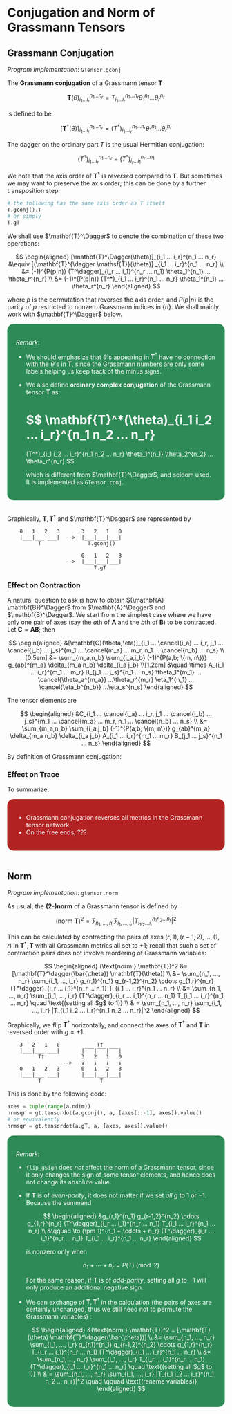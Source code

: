 <style>
    .remark {
        border-radius: 15px;
        padding: 20px;
        background-color: SeaGreen;
        color: White;
    }
    .result {
        border-radius: 15px;
        padding: 20px;
        background-color: FireBrick;
        color: White;
    }
</style>

# Conjugation and Norm of Grassmann Tensors

## Grassmann Conjugation

*Program implementation*: `GTensor.gconj`

The **Grassmann conjugation** of a Grassmann tensor $\mathbf{T}$

$$
\mathbf{T}(\theta)_{i_1 ... i_r}^{n_1 ... n_r} 
= T_{i_1 ... i_r}^{n_1 ... n_r} 
\theta_1^{n_1} ... \theta_r^{n_r}
$$

is defined to be 

$$
[\mathbf{T}^\dagger(\theta)]_{i_1 ... i_r}^{n_1 ... n_r} 
= (T^\dagger)_{i_1 ... i_r}^{n_1 ... n_r} 
\theta_1^{n_1} ... \theta_r^{n_r}
$$

The dagger on the ordinary part $T$ is the usual Hermitian conjugation:

$$
(T^\dagger)_{i_1 ... i_r}^{n_1 ... n_r} 
\equiv (T^*)_{i_r ... i_1}^{n_r ... n_1}
$$

We note that the axis order of $\mathbf{T}^\dagger$ is *reversed* compared to $\mathbf{T}$. But sometimes we may want to preserve the axis order; this can be done by a further transposition step:

```python
# the following has the same axis order as T itself
T.gconj().T
# or simply
T.gT
```

We shall use $\mathbf{T}^\Dagger$ to denote the combination of these two operations:

$$
\begin{aligned}
    [\mathbf{T}^\Dagger(\theta)]_{i_1 ... i_r}^{n_1 ... n_r} 
    &\equiv [(\mathbf{T}^{\dagger \mathsf{T}}(\theta)]
    _{i_1 ... i_r}^{n_1 ... n_r} 
    \\
    &= (-1)^{P(p|n)} (T^\dagger)_{i_r ... i_1}^{n_r ... n_1}
    \theta_1^{n_1} ... \theta_r^{n_r}
    \\
    &= (-1)^{P(p|n)} (T^*)_{i_1 ... i_r}^{n_1 ... n_r}
    \theta_1^{n_1} ... \theta_r^{n_r}
\end{aligned}
$$

where $p$ is the permutation that reverses the axis order, and $P(p|n)$ is the parity of $p$ restricted to nonzero Grassmann indices in $\{n\}$. We shall mainly work with $\mathbf{T}^\Dagger$ below. 

<div class="remark">

*Remark*: 

- We should emphasize that $\theta$'s appearing in $\mathbf{T}^\dagger$ have no connection with the $\theta$'s in $\mathbf{T}$, since the Grassmann numbers are only some labels helping us keep track of the minus signs. 

- We also define **ordinary complex conjugation** of the Grassmann tensor $\mathbf{T}$ as:

    $$
    \mathbf{T}^*(\theta)_{i_1 i_2 ... i_r}^{n_1 n_2 ... n_r} 
    = 
    (T^*)_{i_1 i_2 ... i_r}^{n_1 n_2 ... n_r}
    \theta_1^{n_1} \theta_2^{n_2} ... \theta_r^{n_r}
    $$

    which is different from $\mathbf{T}^\Dagger$, and seldom used. It is implemented as `GTensor.conj`.

</div><br>

Graphically, $\mathbf{T}, \mathbf{T}^\dagger$ and $\mathbf{T}^\Dagger$ are represented by
    
```
    0   1   2   3       3   2   1   0
    |___|___|___|  -->  |___|___|___|
          T               T.gconj()

                        0   1   2   3
                   -->  |___|___|___|
                            T.gT
```

### Effect on Contraction

A natural question to ask is how to obtain $(\mathbf{A} \mathbf{B})^\Dagger$ from $\mathbf{A}^\Dagger$ and $\mathbf{B}^\Dagger$. We start from the simplest case where we have only one pair of axes (say the $a$th of $\mathbf{A}$ and the $b$th of $\mathbf{B}$) to be contracted. Let $\mathbf{C} = \mathbf{AB}$; then

$$
\begin{aligned}
    &[\mathbf{C}(\theta,\eta)]_{i_1 ... \cancel{i_a} ... i_r, j_1 ... \cancel{j_b} ... j_s}^{m_1 ... \cancel{m_a} ... m_r, n_1 ... \cancel{n_b} ... n_s} 
    \\[0.5em]
    &= \sum_{m_a,n_b} \sum_{i_a,j_b} (-1)^{P(a,b; \{m, n\})} g_{ab}^{m_a}
    \delta_{m_a n_b} \delta_{i_a j_b}
    \\[1.2em] &\quad \times
    A_{i_1 ... i_r}^{m_1 ... m_r} 
    B_{j_1 ... j_s}^{n_1 ... n_s} 
    \theta_1^{m_1} ... \cancel{\theta_a^{m_a}} ...\theta_r^{m_r} 
    \eta_1^{n_1} ... \cancel{\eta_b^{n_b}} ...\eta_s^{n_s}
\end{aligned}
$$

The tensor elements are

$$
\begin{aligned}
    &C_{i_1 ... \cancel{i_a} ... i_r, j_1 ... \cancel{j_b} ... j_s}^{m_1 ... \cancel{m_a} ... m_r, n_1 ... \cancel{n_b} ... n_s} 
    \\
    &= \sum_{m_a,n_b} \sum_{i_a,j_b} (-1)^{P(a,b; \{m, n\})} g_{ab}^{m_a}
    \delta_{m_a n_b} \delta_{i_a j_b}
    A_{i_1 ... i_r}^{m_1 ... m_r} 
    B_{j_1 ... j_s}^{n_1 ... n_s} 
\end{aligned}
$$

By definition of Grassmann conjugation:

### Effect on Trace

To summarize:

<div class="result">

- Grassmann conjugation reverses all metrics in the Grassmann tensor network.
- On the free ends, ???

</div><br>

## Norm

*Program implementation*: `gtensor.norm` 

As usual, the **(2-)norm** of a Grassmann tensor is defined by

$$
(\text{norm }\mathbf{T})^2
= \sum_{n_1, ..., n_r} \sum_{i_1, ..., i_r} 
|T_{i_1 i_2 ... i_r}^{n_1 n_2 ... n_r}|^2
$$

This can be calculated by contracting the pairs of axes $(r,1), (r-1,2), ..., (1,r)$ in $\mathbf{T}^\dagger, \mathbf{T}$ with all Grassmann metrics all set to $+1$; recall that such a set of contraction pairs does not involve reordering of Grassmann variables:

$$
\begin{aligned}
    (\text{norm } \mathbf{T})^2
    &= [\mathbf{T}^\dagger(\bar{\theta}) \mathbf{T}(\theta)]
    \\
    &= \sum_{n_1, ..., n_r} \sum_{i_1, ..., i_r}
    g_{r,1}^{n_1} g_{r-1,2}^{n_2} \cdots g_{1,r}^{n_r}
    (T^\dagger)_{i_r ... i_1}^{n_r ... n_1} 
    T_{i_1 ... i_r}^{n_1 ... n_r} 
    \\
    &= \sum_{n_1, ..., n_r} \sum_{i_1, ..., i_r}
    (T^\dagger)_{i_r ... i_1}^{n_r ... n_1} 
    T_{i_1 ... i_r}^{n_1 ... n_r} 
    \quad \text{(setting all $g$ to 1)}
    \\ & =
    \sum_{n_1, ..., n_r} \sum_{i_1, ..., i_r} 
    |T_{i_1 i_2 ... i_r}^{n_1 n_2 ... n_r}|^2
\end{aligned}
$$

Graphically, we flip $\mathbf{T}^\dagger$ horizontally, and connect the axes of $\mathbf{T}^\dagger$ and $\mathbf{T}$ in reversed order with $g = +1$:

```
    3   2   1   0            T†
    |___|___|___|       |‾‾‾|‾‾‾|‾‾‾|
          T†            3   2   1   0
                  -->   ↓   ↓   ↓   ↓
    0   1   2   3       0   1   2   3
    |___|___|___|       |___|___|___|
          T                   T
```

This is done by the following code:

```python
axes = tuple(range(a.ndim))
nrmsqr = gt.tensordot(a.gconj(), a, [axes[::-1], axes]).value()
# or equivalently
nrmsqr = gt.tensordot(a.gT, a, [axes, axes]).value()
```

<div class="remark">

*Remark*: 

- `flip_gSign` does *not* affect the norm of a Grassmann tensor, since it only changes the sign of some tensor elements, and hence does not change its absolute value.

- If $\mathbf{T}$ is of *even-parity*, it does not matter if we set *all* $g$ to $1$ or $-1$. Because the summand

    $$
    \begin{aligned}
        &g_{r,1}^{n_1} g_{r-1,2}^{n_2} \cdots g_{1,r}^{n_r}
        (T^\dagger)_{i_r ... i_1}^{n_r ... n_1} 
        T_{i_1 ... i_r}^{n_1 ... n_r} 
        \\ &\qquad
        \to
        (\pm 1)^{n_1 + \cdots + n_r}
        (T^\dagger)_{i_r ... i_1}^{n_r ... n_1} 
        T_{i_1 ... i_r}^{n_1 ... n_r} 
    \end{aligned}
    $$

    is nonzero only when

    $$
    n_1 + \cdots + n_r = P(T) \pmod{2}
    $$

    For the same reason, if $\mathbf{T}$ is of *odd-parity*, setting all $g$ to $-1$ will only produce an additional negative sign. 

- We can exchange of $\mathbf{T}, \mathbf{T}^\dagger$ in the calculation (the pairs of axes are certainly unchanged, thus we still need not to permute the Grassmann variables) :
    
    $$
    \begin{aligned}
        &(\text{norm } \mathbf{T})^2
        = [\mathbf{T}(\theta) \mathbf{T}^\dagger(\bar{\theta})]
        \\
        &= \sum_{n_1, ..., n_r} \sum_{i_1, ..., i_r}
        g_{r,1}^{n_1} g_{r-1,2}^{n_2} \cdots g_{1,r}^{n_r}
        T_{i_r ... i_1}^{n_r ... n_1} 
        (T^\dagger)_{i_1 ... i_r}^{n_1 ... n_r} 
        \\
        &= \sum_{n_1, ..., n_r} \sum_{i_1, ..., i_r}
        T_{i_r ... i_1}^{n_r ... n_1} 
        (T^\dagger)_{i_1 ... i_r}^{n_1 ... n_r} 
        \quad \text{(setting all $g$ to 1)}
        \\ & =
        \sum_{n_1, ..., n_r} \sum_{i_1, ..., i_r} 
        |T_{i_1 i_2 ... i_r}^{n_1 n_2 ... n_r}|^2
        \quad \qquad \text{(rename variables)}
    \end{aligned}
    $$

</div><br>